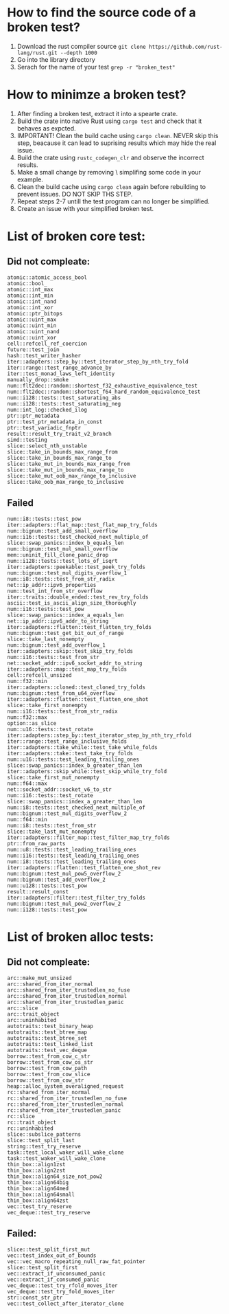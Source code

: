 # How to find the source code of a broken test?
1. Download the rust compiler source
`git clone https://github.com/rust-lang/rust.git --depth 1000`
2. Go into the library directory
3. Serach for the name of your test `grep -r "broken_test"`
# How to minimze a broken test?
1. After finding a broken test, extract it into a spearte crate.
2. Build the crate into native Rust using `cargo test` and check that it behaves as expcted. 
3. IMPORTANT! Clean the build cache using `cargo clean`. NEVER skip this step, beacause it can lead to suprising results which may hide the real issue.
4. Build the crate using `rustc_codegen_clr` and observe the incorrect results. 
5. Make a small change by removing \ simplifing some code in your example.
6. Clean the build cache using `cargo clean` again before rebuilding to prevent issues. DO NOT SKIP THS STEP.
7. Repeat steps 2-7 untill the test program can no longer be simplified.
8. Create an issue with your simplified broken test.
# List of broken core test:
## Did not compleate:
```
atomic::atomic_access_bool
atomic::bool_
atomic::int_max
atomic::int_min
atomic::int_nand
atomic::int_xor
atomic::ptr_bitops
atomic::uint_max
atomic::uint_min
atomic::uint_nand
atomic::uint_xor
cell::refcell_ref_coercion
future::test_join
hash::test_writer_hasher
iter::adapters::step_by::test_iterator_step_by_nth_try_fold
iter::range::test_range_advance_by
iter::test_monad_laws_left_identity
manually_drop::smoke
num::flt2dec::random::shortest_f32_exhaustive_equivalence_test
num::flt2dec::random::shortest_f64_hard_random_equivalence_test
num::i128::tests::test_saturating_abs
num::i128::tests::test_saturating_neg
num::int_log::checked_ilog
ptr::ptr_metadata
ptr::test_ptr_metadata_in_const
ptr::test_variadic_fnptr
result::result_try_trait_v2_branch
simd::testing
slice::select_nth_unstable
slice::take_in_bounds_max_range_from
slice::take_in_bounds_max_range_to
slice::take_mut_in_bounds_max_range_from
slice::take_mut_in_bounds_max_range_to
slice::take_mut_oob_max_range_to_inclusive
slice::take_oob_max_range_to_inclusive
```
## Failed
```
num::i8::tests::test_pow
iter::adapters::flat_map::test_flat_map_try_folds
num::bignum::test_add_small_overflow
num::i16::tests::test_checked_next_multiple_of
slice::swap_panics::index_b_equals_len
num::bignum::test_mul_small_overflow
mem::uninit_fill_clone_panic_drop
num::i128::tests::test_lots_of_isqrt
iter::adapters::peekable::test_peek_try_folds
num::bignum::test_mul_digits_overflow_1
num::i8::tests::test_from_str_radix
net::ip_addr::ipv6_properties
num::test_int_from_str_overflow
iter::traits::double_ended::test_rev_try_folds
ascii::test_is_ascii_align_size_thoroughly
num::i16::tests::test_pow
slice::swap_panics::index_a_equals_len
net::ip_addr::ipv6_addr_to_string
iter::adapters::flatten::test_flatten_try_folds
num::bignum::test_get_bit_out_of_range
slice::take_last_nonempty
num::bignum::test_add_overflow_1
iter::adapters::skip::test_skip_try_folds
num::i16::tests::test_from_str
net::socket_addr::ipv6_socket_addr_to_string
iter::adapters::map::test_map_try_folds
cell::refcell_unsized
num::f32::min
iter::adapters::cloned::test_cloned_try_folds
num::bignum::test_from_u64_overflow
iter::adapters::flatten::test_flatten_one_shot
slice::take_first_nonempty
num::i16::tests::test_from_str_radix
num::f32::max
option::as_slice
num::u16::tests::test_rotate
iter::adapters::step_by::test_iterator_step_by_nth_try_rfold
iter::range::test_range_inclusive_folds
iter::adapters::take_while::test_take_while_folds
iter::adapters::take::test_take_try_folds
num::u16::tests::test_leading_trailing_ones
slice::swap_panics::index_b_greater_than_len
iter::adapters::skip_while::test_skip_while_try_fold
slice::take_first_mut_nonempty
num::f64::max
net::socket_addr::socket_v6_to_str
num::i16::tests::test_rotate
slice::swap_panics::index_a_greater_than_len
num::i8::tests::test_checked_next_multiple_of
num::bignum::test_mul_digits_overflow_2
num::f64::min
num::i8::tests::test_from_str
slice::take_last_mut_nonempty
iter::adapters::filter_map::test_filter_map_try_folds
ptr::from_raw_parts
num::u8::tests::test_leading_trailing_ones
num::i16::tests::test_leading_trailing_ones
num::i8::tests::test_leading_trailing_ones
iter::adapters::flatten::test_flatten_one_shot_rev
num::bignum::test_mul_pow5_overflow_2
num::bignum::test_add_overflow_2
num::u128::tests::test_pow
result::result_const
iter::adapters::filter::test_filter_try_folds
num::bignum::test_mul_pow2_overflow_2
num::i128::tests::test_pow
```
# List of broken alloc tests:
## Did not compleate:
```
arc::make_mut_unsized
arc::shared_from_iter_normal
arc::shared_from_iter_trustedlen_no_fuse
arc::shared_from_iter_trustedlen_normal
arc::shared_from_iter_trustedlen_panic
arc::slice
arc::trait_object
arc::uninhabited
autotraits::test_binary_heap
autotraits::test_btree_map
autotraits::test_btree_set
autotraits::test_linked_list
autotraits::test_vec_deque
borrow::test_from_cow_c_str
borrow::test_from_cow_os_str
borrow::test_from_cow_path
borrow::test_from_cow_slice
borrow::test_from_cow_str
heap::alloc_system_overaligned_request
rc::shared_from_iter_normal
rc::shared_from_iter_trustedlen_no_fuse
rc::shared_from_iter_trustedlen_normal
rc::shared_from_iter_trustedlen_panic
rc::slice
rc::trait_object
rc::uninhabited
slice::subslice_patterns
slice::test_split_last
string::test_try_reserve
task::test_local_waker_will_wake_clone
task::test_waker_will_wake_clone
thin_box::align1zst
thin_box::align2zst
thin_box::align64_size_not_pow2
thin_box::align64big
thin_box::align64med
thin_box::align64small
thin_box::align64zst
vec::test_try_reserve
vec_deque::test_try_reserve
```
## Failed:
```
slice::test_split_first_mut
vec::test_index_out_of_bounds
vec::vec_macro_repeating_null_raw_fat_pointer
slice::test_split_first
vec::extract_if_unconsumed_panic
vec::extract_if_consumed_panic
vec_deque::test_try_rfold_moves_iter
vec_deque::test_try_fold_moves_iter
str::const_str_ptr
vec::test_collect_after_iterator_clone
```
